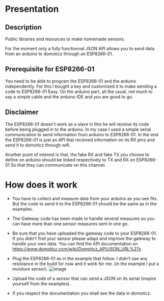 # Presentation

## Description
Public libraries and resources to make homemade sensors.

For the moment only a fully functionnal JSON API allows you to send data from an arduino to domoticz through an ESP8266-01.



## Prerequisite for ESP8266-01
You need to be able to program the ESP8266-01 and the arduino independently. For this I bought a key and customized it to make sending a code to ESP8266-01 Easy.
On the arduino part, all the usual, not much to say a simple cable and the arduino IDE and you are good to go.

## Disclaimer

The ESP8266-01 doesn't work as a slave in this he will receive its code before being plugged in to the arduino.
In my case I used a simple serial communication to send information from arduino to ESP8266-01.
In the end the ESP8266-01 is just an API that received information on its RX pins and send it to domoticz through wifi.

Another point of interest is that, the fake RX and fake TX you choose to define on arduino should be linked respectively to TX and RX on ESP8266-01
So that they can communicate on this channel.

# How does it work

- You have to collect and measure data from your arduino as you see fits. But the code to send it to the ESP8266-01 should be the same as in the examples.
- The Gateway code has been made to handle several measures so you can have more than one sensor measures sent in one go.

- Be sure that you have uploaded the gateway code to your ESP8266-01.
If you didn't find your sensor please adapt and improve the gateway to handle your own data.
You can find the API documentation on https://www.domoticz.com/wiki/Domoticz_API/JSON_URL%27s

- Plug the ESP8266-01 as in the example that follow. I didn't use any resistance in the build for now and it work for me.
(in the example I put a moisture sensor). 
![image](https://user-images.githubusercontent.com/8017433/155862520-491d2c1b-82d9-4f3d-a41a-23d3d3b83253.png)

- Upload the code of a sensor that can send a JSON on its serial (inspire yourself from the examples).

- If you respect the documentation you shall see the data in domoticz.


